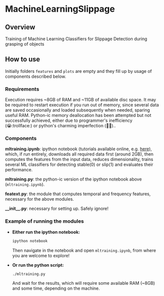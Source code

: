 # MachineLearningSlippage

## Overview

Training of Machine Learning Classifiers for Slippage Detection during grasping of objects

## How to use

Initially folders `features` and `plots` are empty and they fill up by usage of components described below.

### Requirements

Execution requires ~8GB of RAM and ~11GB of available disc space. It may be required to restart execution if you run out of memory, since several data are saved occasionally and loaded subsequently when needed, sparing useful RAM. Python-ic memory deallocation has been attempted but not successfully achieved, either due to programmer's inefficiency (:sob::trollface:) or python's charming imperfection (:yellow_heart::snake:)..

### Components

**mltraining.ipynb**: ipython notebook (tutorials available online, e.g. [here](http://cs231n.github.io/ipython-tutorial/)),
which, if run entirely, downloads all required data first (around 2GB), then computes the features from the input data,
reduces dimensionality, trains several ML classifiers for detecting stable(0) or slip(1) and evaluates their performance.

**mltraining.py**: the python-ic version of the ipython notebook above (`mltraining.ipynb`).

**featext.py**: the module that computes temporal and frequency features, necessary for the above modules.

**\_\_init\_\_.py**: necessary for setting up. Safely ignore!

### Example of running the modules

* **Either run the ipython notebook:**

  ```bash
  ipython notebook
  ```

  Then navigate in the notebook and open `mltraining.ipynb`, from where you are welcome to explore!

* **Or run the python script:**  

  ```bash
  ./mltraining.py
  ```

  And wait for the results, which will require some available RAM (~8GB) and some time, depending on the machine.
